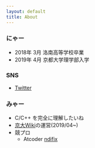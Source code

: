 ```yaml
---
layout: default
title: About
---
```


### にゃー
- 2018年 3月 洛南高等学校卒業
- 2019年 4月 京都大学理学部入学

### SNS
- [Twitter](https://twitter.com/ndifix)

### みゃー
- C/C++ を完全に理解したいね
- [京大Wiki](https://sites.google.com/view/siketai/)の運営(2019/04~)
- 競プロ
  - Atcoder [ndifix](https://atcoder.jp/users/ndifix)